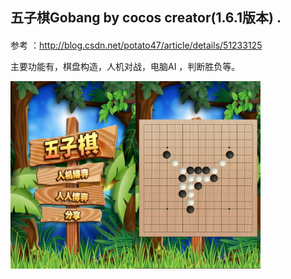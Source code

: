 ## 五子棋Gobang by cocos creator(1.6.1版本) .
####
参考 ：http://blog.csdn.net/potato47/article/details/51233125

主要功能有，棋盘构造，人机对战，电脑AI ，判断胜负等。


<img src="/QQ20171001-213845%402x-menu.png" width = "200" height = "300"/><img src="/QQ20171001-213933%402x-game.png" width = "200" height = "300"/>


